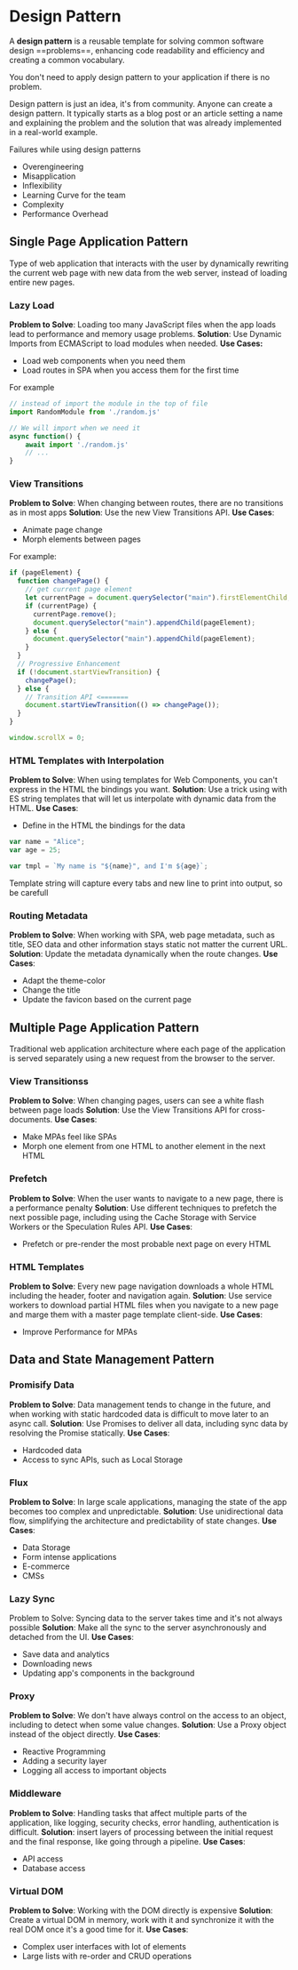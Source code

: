 # Design Pattern

A **design pattern** is a reusable template for solving common software design ==problems==, enhancing code readability and efficiency and creating a common vocabulary.

You don't need to apply design pattern to your application if there is no problem.

Design pattern is just an idea, it's from community. Anyone can create a design pattern. It typically starts as a blog post or an article setting a name and explaining the problem and the solution that was already implemented in a real-world example.

Failures while using design patterns

- Overengineering
- Misapplication
- Inflexibility
- Learning Curve for the team
- Complexity
- Performance Overhead

## Single Page Application Pattern

Type of web application that interacts with the user by dynamically rewriting the current web page with new data from the web server, instead of loading entire new pages.

### Lazy Load

**Problem to Solve**: Loading too many JavaScript files when the app loads lead to performance and memory usage problems.
**Solution**: Use Dynamic Imports from ECMAScript to load modules when needed.
**Use Cases:**

- Load web components when you need them
- Load routes in SPA when you access them for the first time

For example

```js
// instead of import the module in the top of file
import RandomModule from './random.js'

// We will import when we need it
async function() {
    await import './random.js'
    // ...
}
```

### View Transitions

**Problem to Solve**: When changing between routes, there are no transitions as in most apps
**Solution**: Use the new View Transitions API.
**Use Cases**:

- Animate page change
- Morph elements between pages

For example:

```js
if (pageElement) {
  function changePage() {
    // get current page element
    let currentPage = document.querySelector("main").firstElementChild;
    if (currentPage) {
      currentPage.remove();
      document.querySelector("main").appendChild(pageElement);
    } else {
      document.querySelector("main").appendChild(pageElement);
    }
  }
  // Progressive Enhancement
  if (!document.startViewTransition) {
    changePage();
  } else {
    // Transition API <=======
    document.startViewTransition(() => changePage());
  }
}

window.scrollX = 0;
```

### HTML Templates with Interpolation

**Problem to Solve**: When using templates for Web Components, you can't express in the HTML the bindings you want.
**Solution**: Use a trick using with ES string templates that will let us interpolate with dynamic data from the HTML.
**Use Cases**:

- Define in the HTML the bindings for the data

```js
var name = "Alice";
var age = 25;

var tmpl = `My name is "${name}", and I'm ${age}`;
```

Template string will capture every tabs and new line to print into output, so be carefull

### Routing Metadata

**Problem to Solve**: When working with SPA, web page metadata, such as title, SEO data and other information stays static not matter the current URL.
**Solution**: Update the metadata dynamically when the route changes.
**Use Cases**:

- Adapt the theme-color
- Change the title
- Update the favicon based on the current page

## Multiple Page Application Pattern

Traditional web application architecture where each page of the application is served separately using a new request from the browser to the server.

### View Transitionss

**Problem to Solve**: When changing pages, users can see a white flash between page loads
**Solution**: Use the View Transitions API for cross-documents.
**Use Cases**:

- Make MPAs feel like SPAs
- Morph one element from one HTML to another element in the next HTML

### Prefetch

**Problem to Solve**: When the user wants to navigate to a new page, there is a performance penalty
**Solution**: Use different techniques to prefetch the next possible page, including using the Cache Storage with Service Workers or the Speculation Rules API.
**Use Cases**:

- Prefetch or pre-render the most probable next page on every HTML

### HTML Templates

**Problem to Solve**: Every new page navigation downloads a whole HTML including the header, footer and navigation again.
**Solution**: Use service workers to download partial HTML files when you navigate to a new page and marge them with a master page template client-side.
**Use Cases**:

- Improve Performance for MPAs

## Data and State Management Pattern

### Promisify Data

**Problem to Solve**: Data management tends to change in the future, and when working with static hardcoded data is difficult to move later to an async call.
**Solution**: Use Promises to deliver all data, including sync data by resolving the Promise statically.
**Use Cases**:

- Hardcoded data
- Access to sync APIs, such as Local Storage

### Flux

**Problem to Solve**: In large scale applications, managing the state of the app becomes too complex and unpredictable.
**Solution**: Use unidirectional data flow, simplifying the architecture and predictability of state changes.
**Use Cases**:

- Data Storage
- Form intense applications
- E-commerce
- CMSs

### Lazy Sync

Problem to Solve: Syncing data to the
server takes time and it's not always possible
**Solution**: Make all the sync to the server asynchronously and detached from the UI.
**Use Cases**:

- Save data and analytics
- Downloading news
- Updating app's components in the background

### Proxy

**Problem to Solve**: We don't have always control on the access to an object, including to detect when some value changes.
**Solution**: Use a Proxy object instead of the object directly.
**Use Cases**:

- Reactive Programming
- Adding a security layer
- Logging all access to important objects

### Middleware

**Problem to Solve**: Handling tasks that affect multiple parts of the application, like logging, security checks, error handling, authentication is difficult.
**Solution**: insert layers of processing between the initial request and the final response, like going through a pipeline.
**Use Cases**:

- API access
- Database access

### Virtual DOM

**Problem to Solve**: Working with the DOM directly is expensive
**Solution**: Create a virtual DOM in memory, work with it and synchronize it with the real DOM once it's a good time for it.
**Use Cases**:

- Complex user interfaces with lot of elements
- Large lists with re-order and CRUD operations
